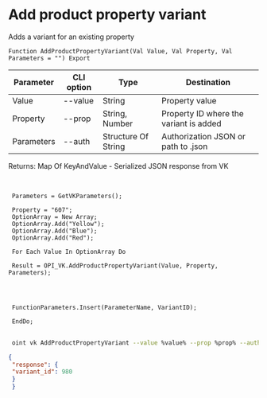 ﻿---
sidebar_position: 5
---

# Add product property variant
 Adds a variant for an existing property



`Function AddProductPropertyVariant(Val Value, Val Property, Val Parameters = "") Export`

 | Parameter | CLI option | Type | Destination |
 |-|-|-|-|
 | Value | --value | String | Property value |
 | Property | --prop | String, Number | Property ID where the variant is added |
 | Parameters | --auth | Structure Of String | Authorization JSON or path to .json |

 
 Returns: Map Of KeyAndValue - Serialized JSON response from VK

<br/>




```bsl title="Code example"
 Parameters = GetVKParameters();
 
 Property = "607";
 OptionArray = New Array;
 OptionArray.Add("Yellow");
 OptionArray.Add("Blue");
 OptionArray.Add("Red");
 
 For Each Value In OptionArray Do
 
 Result = OPI_VK.AddProductPropertyVariant(Value, Property, Parameters);
 
 
 
 
 FunctionParameters.Insert(ParameterName, VariantID);
 
 EndDo;
```
	


```sh title="CLI command example"
 
 oint vk AddProductPropertyVariant --value %value% --prop %prop% --auth %auth%

```

```json title="Result"
{
 "response": {
 "variant_id": 980
 }
 }
```
